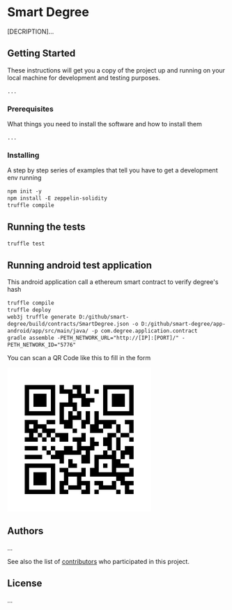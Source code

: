 # Smart Degree

[DECRIPTION]...

## Getting Started

These instructions will get you a copy of the project up and running on your local machine for development and testing purposes.

```
...
```

### Prerequisites

What things you need to install the software and how to install them

```
...
```

### Installing

A step by step series of examples that tell you have to get a development env running

```
npm init -y
npm install -E zeppelin-solidity
truffle compile
```

## Running the tests

```
truffle test
```

## Running android test application

This android application call a ethereum smart contract to verify degree's hash 

```
truffle compile
truffle deploy
web3j truffle generate D:/github/smart-degree/build/contracts/SmartDegree.json -o D:/github/smart-degree/app-android/app/src/main/java/ -p com.degree.application.contract
gradle assemble -PETH_NETWORK_URL="http://[IP]:[PORT]/" -PETH_NETWORK_ID="5776"
```

You can scan a QR Code like this to fill in the form

![QRCODE](img/qrcode.jpg)

## Authors

...

See also the list of [contributors](https://github.com/your/project/contributors) who participated in this project.

## License

...
